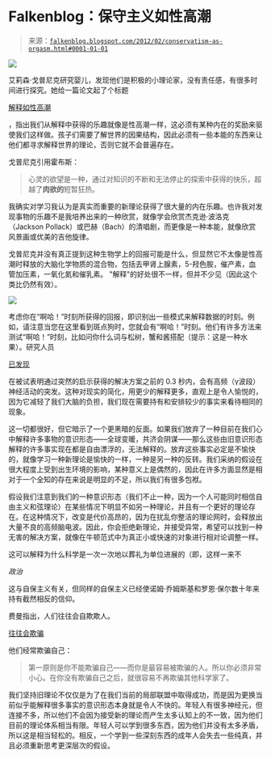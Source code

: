 <!--yml

category: 未分类

日期：2024-05-12 20:34:55

-->

# Falkenblog：保守主义如性高潮

> 来源：[`falkenblog.blogspot.com/2012/02/conservatism-as-orgasm.html#0001-01-01`](http://falkenblog.blogspot.com/2012/02/conservatism-as-orgasm.html#0001-01-01)

![](https://blogger.googleusercontent.com/img/b/R29vZ2xl/AVvXsEg9wtTkwCudmX_ybPk84IikmwRcDMY4WkVxXq0Q4eWUxQEV5uvKEPC55Gf5Llw5x_MVKEf8JZsrmOQHLOAXwnbjDV-w0McBjLcdtxyXSd8sebUUiTcRKMj9iQ9x_0F7ll9NBAWx3Q/s1600/Gopnik.jpg)

艾莉森·戈普尼克研究婴儿，发现他们是积极的小理论家，没有责任感，有很多时间进行探究。她给一篇论文起了个标题

[解释如性高潮](http://www.alisongopnik.com/Papers_Alison/Explain%20final.pdf)

，指出我们从解释中获得的乐趣就像是性高潮一样，这必须有某种内在的奖励来驱使我们这样做。孩子们需要了解世界的因果结构，因此必须有一些本能的东西来让他们都寻求解释世界的理论，否则它就不会普遍存在。

戈普尼克引用霍布斯：

> 心灵的欲望是一种，通过对知识的不断和无法停止的探索中获得的快乐，超越了**肉欲的**短暂狂热。

我确实对学习我认为是真实而重要的新理论获得了很大量的内在乐趣。也许我对发现事物的乐趣不是我培养出来的一种欣赏，就像学会欣赏杰克逊·波洛克（Jackson Pollack）或巴赫（Bach）的清唱剧，而更像是一种本能，就像欣赏风景画或优美的吉他旋律。

戈普尼克并没有真正提到这种生物学上的回报可能是什么，但显然它不太像是性高潮时释放的大脑化学物质的混合物，包括去甲肾上腺素，5-羟色胺，催产素，血管加压素，一氧化氮和催乳素。 "解释"的好处很不一样，但并不少见（因此这个类比仍然有效）。

![](https://blogger.googleusercontent.com/img/b/R29vZ2xl/AVvXsEiuOMjl58nawW9LrP_x3EuzAmlHBYhbasgcOdZv_9J5Xnxn86YSkdIYkd9xsgBzCbpc3AYIPccyYax0KvS2BDHwhaIj6pjJoJZtxHiHKjXq3CaUm1hmsI9K-Z-ZxQJz1h0olgmu7g/s1600/dalmation.jpg)

考虑你在“啊哈！”时刻所获得的回报，即识别出一些模式来解释数据的时刻。例如，请注意当您在这里看到斑点狗时，您就会有“啊哈！”时刻。他们有许多方法来测试“啊哈！”时刻，比如问你什么词与松树，蟹和酱搭配（提示：这是一种水果）。研究人员

[已发现](http://www.plosbiology.org/article/info%3Adoi%2F10.1371%2Fjournal.pbio.0020097)

在被试表明通过突然的启示获得的解决方案之前的 0.3 秒内，会有高频（γ波段）神经活动的突发。这种对现实的简化，用更少的解释更多，直观上是令人愉悦的，因为它减轻了我们大脑的负担，我们现在需要持有和安排较少的事实来看待相同的现象。

这一切都很好，但它暗示了一个更黑暗的反面。如果我们放弃了一种目前在我们心中解释许多事物的意识形态——全球变暖，共济会阴谋——那么这些由旧意识形态解释的许多事实现在都是自由漂浮的，无法解释的。放弃这些事实必定是不愉快的，就像学习一种新理论是愉快的一样，一种是另一种的反转。我们采纳的假设在很大程度上受到出生环境的影响，某种意义上是偶然的，因此在许多方面显然是相对于一个全知的存在来说是明显的不足，所以我们有很多包袱。

假设我们注意到我们的一种意识形态（我们不止一种，因为一个人可能同时相信自由主义和弦理论）在某些情况下明显不如另一种理论，并且有一个更好的理论存在。在这种情况下，改变是代价高昂的，因为在扰乱你整洁的理论网时，会释放出大量不良的高频脑电波。因此，你会拒绝新理论，并接受异常，希望可以找到一种无害的解决方案，就像在牛顿范式中为真正小或快速的对象进行相对论调整一样。

这可以解释为什么科学是一次一次地以葬礼为单位进展的（即，这样一来不

*政治*

这与自保主义有关，但同样的自保主义已经使诺姆·乔姆斯基和罗恩·保尔数十年来持有截然相反的信仰。

费曼指出，人们往往会自欺欺人。

[往往会欺骗](http://www.lhup.edu/~DSIMANEK/cargocul.htm)

他们经常欺骗自己：

> 第一原则是你不能欺骗自己——而你是最容易被欺骗的人。所以你必须非常小心。在你没有欺骗自己之后，就很容易不再欺骗其他科学家了。

我们坚持旧理论不仅仅是为了在我们当前的局部联盟中取得成功，而是因为更换当前似乎能解释很多事实的意识形态本身就是令人不快的。年轻人有很多神经元，但连接不多，所以他们不会因为接受新的理论而产生太多认知上的不一致，因为他们目前的理论体系相当有限。年轻人可以学到很多东西，因为他们并没有太多矛盾，所以这是相当轻松的。相反，一个学到一些深刻东西的成年人会失去一些纯真，并且必须重新思考更深层次的假设。
